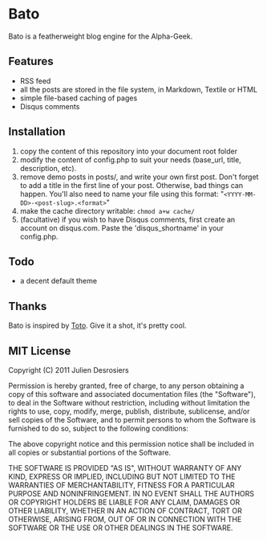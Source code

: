 Bato
====

Bato is a featherweight blog engine for the Alpha-Geek.

Features
--------

* RSS feed
* all the posts are stored in the file system, in Markdown, Textile or HTML
* simple file-based caching of pages
* Disqus comments

Installation
------------

1. copy the content of this repository into your document root folder
2. modify the content of config.php to suit your needs (base_url, title,
   description, etc).
3. remove demo posts in posts/, and write your own first post. Don't forget to add a
   title in the first line of your post. Otherwise, bad things can happen.
   You'll also need to name your file using this format:
   "`<YYYY-MM-DD>-<post-slug>.<format>`"
4. make the cache directory writable: `chmod a+w cache/`
5. (facultative) if you wish to have Disqus comments, first create an account
   on disqus.com. Paste the 'disqus_shortname' in your config.php.

Todo
----

* a decent default theme

Thanks
------

Bato is inspired by [Toto](http://cloudhead.io/toto). Give it a shot, it's
pretty cool.

MIT License
-----------

Copyright (C) 2011 Julien Desrosiers

Permission is hereby granted, free of charge, to any person obtaining a copy of
this software and associated documentation files (the "Software"), to deal in
the Software without restriction, including without limitation the rights to
use, copy, modify, merge, publish, distribute, sublicense, and/or sell copies
of the Software, and to permit persons to whom the Software is furnished to do
so, subject to the following conditions:

The above copyright notice and this permission notice shall be included in all
copies or substantial portions of the Software.

THE SOFTWARE IS PROVIDED "AS IS", WITHOUT WARRANTY OF ANY KIND, EXPRESS OR
IMPLIED, INCLUDING BUT NOT LIMITED TO THE WARRANTIES OF MERCHANTABILITY,
FITNESS FOR A PARTICULAR PURPOSE AND NONINFRINGEMENT. IN NO EVENT SHALL THE
AUTHORS OR COPYRIGHT HOLDERS BE LIABLE FOR ANY CLAIM, DAMAGES OR OTHER
LIABILITY, WHETHER IN AN ACTION OF CONTRACT, TORT OR OTHERWISE, ARISING FROM,
OUT OF OR IN CONNECTION WITH THE SOFTWARE OR THE USE OR OTHER DEALINGS IN THE
SOFTWARE.

